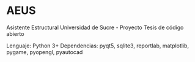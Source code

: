 # AEUS
 Asistente Estructural Universidad de Sucre - Proyecto Tesis de código abierto

Lenguaje: Python 3+
Dependencias: pyqt5, sqlite3, reportlab, matplotlib, pygame, pyopengl, pyautocad
